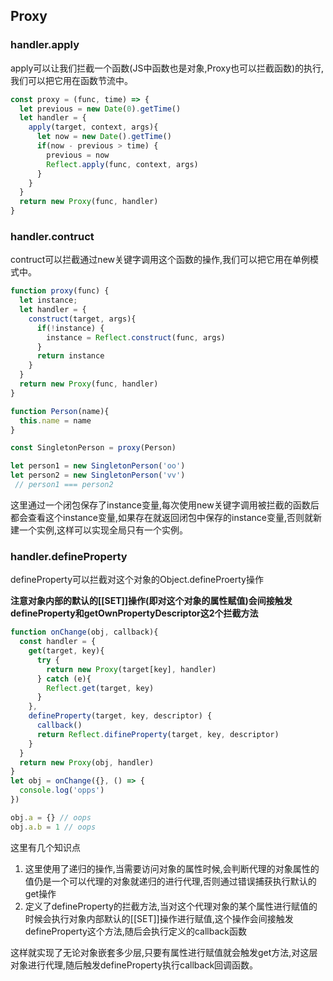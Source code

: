## Proxy

### handler.apply

apply可以让我们拦截一个函数(JS中函数也是对象,Proxy也可以拦截函数)的执行,我们可以把它用在函数节流中。

```js
const proxy = (func, time) => {
  let previous = new Date(0).getTime()
  let handler = {
    apply(target, context, args){
      let now = new Date().getTime()
      if(now - previous > time) {
        previous = now
        Reflect.apply(func, context, args)
      }
    }
  }
  return new Proxy(func, handler)
}
```



### handler.contruct

contruct可以拦截通过new关键字调用这个函数的操作,我们可以把它用在单例模式中。

```js
function proxy(func) {
  let instance;
  let handler = {
    construct(target, args){
      if(!instance) {
        instance = Reflect.construct(func, args)
      }
      return instance
    }
  }
  return new Proxy(func, handler)
}

function Person(name){
  this.name = name
}

const SingletonPerson = proxy(Person)

let person1 = new SingletonPerson('oo')
let person2 = new SingletonPerson('vv')
 // person1 === person2
```

这里通过一个闭包保存了instance变量,每次使用new关键字调用被拦截的函数后都会查看这个instance变量,如果存在就返回闭包中保存的instance变量,否则就新建一个实例,这样可以实现全局只有一个实例。



### handler.defineProperty

defineProperty可以拦截对这个对象的Object.defineProerty操作

**注意对象内部的默认的[[SET]]操作(即对这个对象的属性赋值)会间接触发defineProperty和getOwnPropertyDescriptor这2个拦截方法**

```js
function onChange(obj, callback){
  const handler = {
    get(target, key){
      try {
        return new Proxy(target[key], handler)
      } catch (e){
        Reflect.get(target, key)
      }
    }, 
    defineProperty(target, key, descriptor) {
      callback()
      return Reflect.difineProperty(target, key, descriptor)
    }
  }
  return new Proxy(obj, handler)
}
let obj = onChange({}, () => {
  console.log('opps')
})

obj.a = {} // oops
obj.a.b = 1 // oops
```

这里有几个知识点

1. 这里使用了递归的操作,当需要访问对象的属性时候,会判断代理的对象属性的值仍是一个可以代理的对象就递归的进行代理,否则通过错误捕获执行默认的get操作
2. 定义了defineProperty的拦截方法,当对这个代理对象的某个属性进行赋值的时候会执行对象内部默认的[[SET]]操作进行赋值,这个操作会间接触发defineProperty这个方法,随后会执行定义的callback函数

这样就实现了无论对象嵌套多少层,只要有属性进行赋值就会触发get方法,对这层对象进行代理,随后触发defineProperty执行callback回调函数。